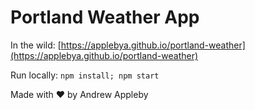 # Portland Weather App

In the wild: [https://applebya.github.io/portland-weather](https://applebya.github.io/portland-weather)

Run locally: `npm install; npm start`

Made with ❤️ by Andrew Appleby